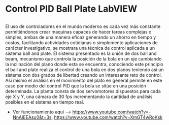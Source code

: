 # Control PID Ball Plate LabVIEW
##
El uso de controladores en el mundo moderno es cada vez
más constante permitiéndonos crear maquinas capaces de
hacer tareas complejas o simples, ambas de una manera eficaz
generando un ahorro en tiempo y costos, facilitando actividades
cotidianas o simplemente aplicaciones de carácter
investigativo, se mostrara una técnica de control aplicada a un
sistema ball and plate.
El sistema presentado es la unión de dos ball and beam,
mecanismo que controla la posición de la bola en un eje
cambiando la inclinación del plano donde esta se encuentra,
conociendo este principio el ball and plate realiza el control de
una bola en dos planos teniendo así un sistema con dos grados
de libertad creando un interesante reto de control. Así mismo el
análisis en el movimiento del plato en general permite en este
caso por medio del control PID que la bola se sitúe en una
posición determinada.
La planta consta de dos servomotores dispuestos para cada eje
X y Y, una cámara de 30 fps incrementando la cantidad de
análisis posibles en el sistema en tiempo real.

* Ver funcionamiento aqui --> https://www.youtube.com/watch?v=-NnAiEEAsu0&t=3s, https://www.youtube.com/watch?v=XmGT4wRoKsk
